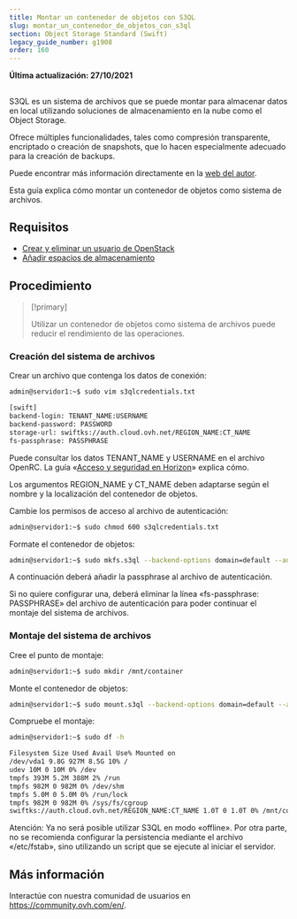 ```yaml
---
title: Montar un contenedor de objetos con S3QL
slug: montar_un_contenedor_de_objetos_con_s3ql
section: Object Storage Standard (Swift)
legacy_guide_number: g1908
order: 160
---
```


**Última actualización: 27/10/2021**

##
S3QL es un sistema de archivos que se puede montar para almacenar datos en local utilizando soluciones de almacenamiento en la nube como el Object Storage.

Ofrece múltiples funcionalidades, tales como compresión transparente, encriptado o creación de snapshots, que lo hacen especialmente adecuado para la creación de backups.

Puede encontrar más información directamente en la [web del autor](http://www.rath.org/s3ql-docs/).

Esta guía explica cómo montar un contenedor de objetos como sistema de archivos.

## Requisitos

- [Crear y eliminar un usuario de OpenStack](https://docs.ovh.com/us/es/public-cloud/crear-y-eliminar-un-usuario-de-openstack/)
- [Añadir espacios de almacenamiento](https://docs.ovh.com/us/es/storage/horizon_crear_un_contenedor_de_objetos/)

## Procedimiento

> [!primary]
>
> Utilizar un contenedor de objetos como sistema de archivos puede reducir el rendimiento de las operaciones.
>

### Creación del sistema de archivos

Crear un archivo que contenga los datos de conexión:

```bash
admin@servidor1:~$ sudo vim s3qlcredentials.txt

[swift]
backend-login: TENANT_NAME:USERNAME
backend-password: PASSWORD
storage-url: swiftks://auth.cloud.ovh.net/REGION_NAME:CT_NAME
fs-passphrase: PASSPHRASE
```


Puede consultar los datos TENANT_NAME y USERNAME en el archivo OpenRC. La guía «[Acceso y seguridad en Horizon](https://docs.ovh.com/us/es/public-cloud/acceso_y_seguridad_en_horizon/)» explica cómo.

Los argumentos REGION_NAME y CT_NAME deben adaptarse según el nombre y la localización del contenedor de objetos.

Cambie los permisos de acceso al archivo de autenticación:

```bash
admin@servidor1:~$ sudo chmod 600 s3qlcredentials.txt
```

Formate el contenedor de objetos:

```bash
admin@servidor1:~$ sudo mkfs.s3ql --backend-options domain=default --authfile s3qlcredentials.txt swiftks://auth.cloud.ovh.net/REGION_NAME:CT_NAME
```

A continuación deberá añadir la passphrase al archivo de autenticación.

Si no quiere configurar una, deberá eliminar la línea «fs-passphrase: PASSPHRASE» del archivo de autenticación para poder continuar el montaje del sistema de archivos.

### Montaje del sistema de archivos

Cree el punto de montaje:

```bash
admin@servidor1:~$ sudo mkdir /mnt/container
```

Monte el contenedor de objetos:

```bash
admin@servidor1:~$ sudo mount.s3ql --backend-options domain=default --authfile s3qlcredentials.txt swiftks://auth.cloud.ovh.net/REGION_NAME:CT_NAME /mnt/container/
```

Compruebe el montaje:

```bash
admin@servidor1:~$ sudo df -h

Filesystem Size Used Avail Use% Mounted on
/dev/vda1 9.8G 927M 8.5G 10% /
udev 10M 0 10M 0% /dev
tmpfs 393M 5.2M 388M 2% /run
tmpfs 982M 0 982M 0% /dev/shm
tmpfs 5.0M 0 5.0M 0% /run/lock
tmpfs 982M 0 982M 0% /sys/fs/cgroup
swiftks://auth.cloud.ovh.net/REGION_NAME:CT_NAME 1.0T 0 1.0T 0% /mnt/container
```

Atención: Ya no será posible utilizar S3QL en modo «offline». Por otra parte, no se recomienda configurar la persistencia mediante el archivo «/etc/fstab», sino utilizando un script que se ejecute al iniciar el servidor.

## Más información
  
Interactúe con nuestra comunidad de usuarios en <https://community.ovh.com/en/>.
